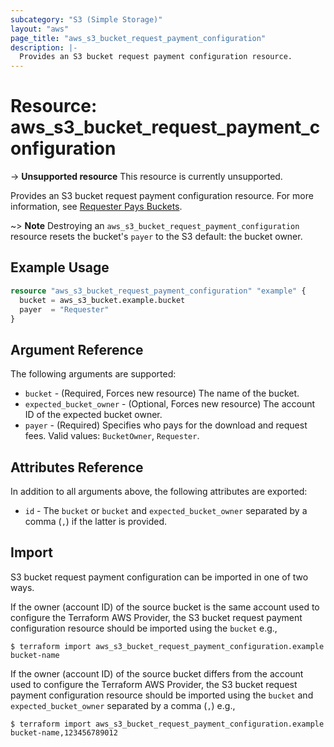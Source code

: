 ```yaml
---
subcategory: "S3 (Simple Storage)"
layout: "aws"
page_title: "aws_s3_bucket_request_payment_configuration"
description: |-
  Provides an S3 bucket request payment configuration resource.
---
```


# Resource: aws_s3_bucket_request_payment_configuration

->  **Unsupported resource**
This resource is currently unsupported.

Provides an S3 bucket request payment configuration resource. For more information, see [Requester Pays Buckets](https://docs.aws.amazon.com/AmazonS3/latest/dev/RequesterPaysBuckets.html).

~> **Note** Destroying an `aws_s3_bucket_request_payment_configuration` resource resets the bucket's `payer` to the S3 default: the bucket owner.

## Example Usage

```terraform
resource "aws_s3_bucket_request_payment_configuration" "example" {
  bucket = aws_s3_bucket.example.bucket
  payer  = "Requester"
}
```

## Argument Reference

The following arguments are supported:

* `bucket` - (Required, Forces new resource) The name of the bucket.
* `expected_bucket_owner` - (Optional, Forces new resource) The account ID of the expected bucket owner.
* `payer` - (Required) Specifies who pays for the download and request fees. Valid values: `BucketOwner`, `Requester`.

## Attributes Reference

In addition to all arguments above, the following attributes are exported:

* `id` - The `bucket` or `bucket` and `expected_bucket_owner` separated by a comma (`,`) if the latter is provided.

## Import

S3 bucket request payment configuration can be imported in one of two ways.

If the owner (account ID) of the source bucket is the same account used to configure the Terraform AWS Provider,
the S3 bucket request payment configuration resource should be imported using the `bucket` e.g.,

```
$ terraform import aws_s3_bucket_request_payment_configuration.example bucket-name
```

If the owner (account ID) of the source bucket differs from the account used to configure the Terraform AWS Provider,
the S3 bucket request payment configuration resource should be imported using the `bucket` and `expected_bucket_owner` separated by a comma (`,`) e.g.,

```
$ terraform import aws_s3_bucket_request_payment_configuration.example bucket-name,123456789012
```
